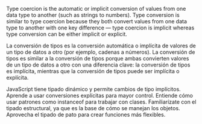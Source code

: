 Type coercion is the automatic or implicit conversion of values from one data type to another (such as strings to numbers). Type conversion is similar to type coercion because they both convert values from one data type to another with one key difference — type coercion is implicit whereas type conversion can be either implicit or explicit.

La conversión de tipos es la conversión automática o implícita de valores de un tipo de datos a otro (por ejemplo, cadenas a números). La conversión de tipos es similar a la conversión de tipos porque ambas convierten valores de un tipo de datos a otro con una diferencia clave: la conversión de tipos es implícita, mientras que la conversión de tipos puede ser implícita o explícita.

JavaScript tiene tipado dinámico y permite cambios de tipo implícitos.
Aprende a usar conversiones explícitas para mayor control.
Entiende cómo usar patrones como instanceof para trabajar con clases.
Familiarízate con el tipado estructural, ya que es la base de cómo se manejan los objetos.
Aprovecha el tipado de pato para crear funciones más flexibles.
